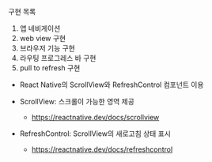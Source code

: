 구현 목록

1. 앱 네비게이션
2. web view 구현
3. 브라우저 기능 구현
4. 라우팅 프로그레스 바 구현
5. pull to refresh 구현

- React Native의 ScrollView와 RefreshControl 컴포넌트 이용

- ScrollView: 스크롤이 가능한 영역 제공
  - https://reactnative.dev/docs/scrollview

- RefreshControl: ScrollView의 새로고침 상태 표시
  - https://reactnative.dev/docs/refreshcontrol
